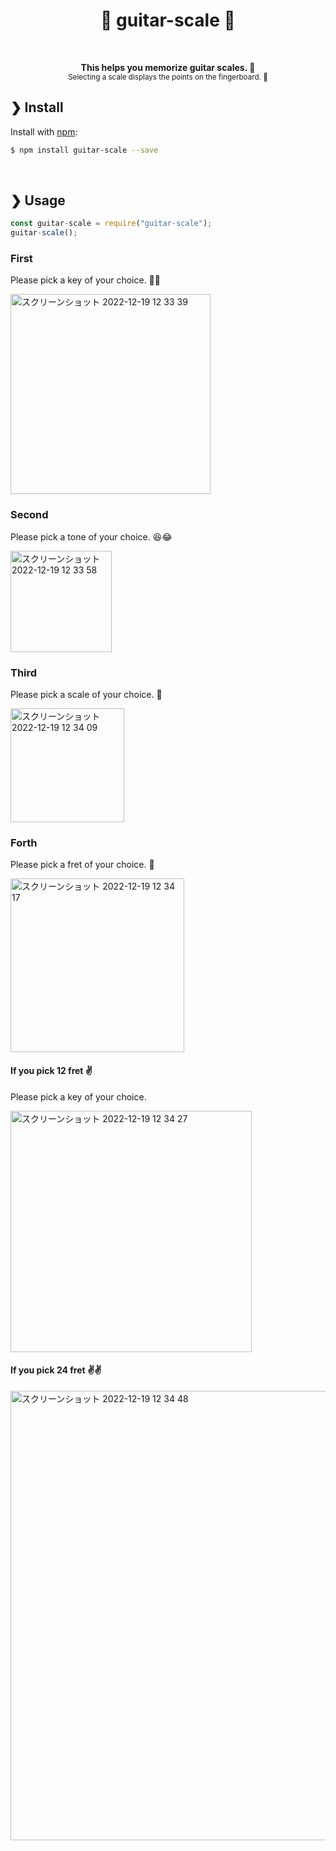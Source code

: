 <h1 align="center">🎸 guitar-scale 🎸</h1>
<br>

<p align="center">
  <b>This helps you memorize guitar scales. 💪</b><br>
  <sub>Selecting a scale displays the points on the fingerboard. 📍</sub>
</p>

## ❯ Install

Install with [npm](https://www.npmjs.com/):

```sh
$ npm install guitar-scale --save
```

<br>

## ❯ Usage

```javascript
const guitar-scale = require("guitar-scale");
guitar-scale();
```

### First

Please pick a key of your choice. 💁‍♂️

<img width="320" alt="スクリーンショット 2022-12-19 12 33 39" src="https://user-images.githubusercontent.com/94843475/208343847-999eab33-9743-4bd2-832e-7cac031e4c36.png">

### Second

Please pick a tone of your choice. 😆😂

<img width="162" alt="スクリーンショット 2022-12-19 12 33 58" src="https://user-images.githubusercontent.com/94843475/208343865-70f93861-3130-4c55-a0bf-3407f3ea39a4.png">

### Third

Please pick a scale of your choice. 🎹

<img width="182" alt="スクリーンショット 2022-12-19 12 34 09" src="https://user-images.githubusercontent.com/94843475/208343868-c07b9323-a312-4873-949a-48d3f36512c8.png">

### Forth

Please pick a fret of your choice. 👀

<img width="278" alt="スクリーンショット 2022-12-19 12 34 17" src="https://user-images.githubusercontent.com/94843475/208343870-7016270f-32ee-4f04-944c-4e5dbdc63af9.png">

#### If you pick 12 fret ✌️

Please pick a key of your choice.

<img width="386" alt="スクリーンショット 2022-12-19 12 34 27" src="https://user-images.githubusercontent.com/94843475/208343874-1fa85235-3716-46e0-a4d2-0ce68b27375a.png">

#### If you pick 24 fret ✌️✌️

<img width="719" alt="スクリーンショット 2022-12-19 12 34 48" src="https://user-images.githubusercontent.com/94843475/208343878-6c6a507b-7f0e-4e36-8775-bf644c789d2a.png">
